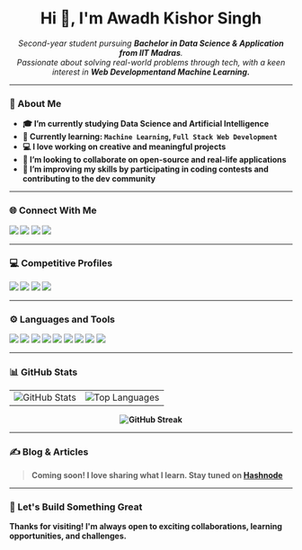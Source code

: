 <h1 align="center">Hi 👋, I'm Awadh Kishor Singh</h1>

<p align="center">
  <em>
    Second-year student pursuing <strong>Bachelor in Data Science & Application from IIT Madras</strong>.<br>
    Passionate about solving real-world problems through tech, with a keen interest in <strong><strong>Web Development</strong>and <strong> Machine Learning<strong>.
  </em>
</p>

---

### 🧠 About Me
- 🎓 I’m currently studying **Data Science and Artificial Intelligence**
- 🌱 Currently learning: `Machine Learning`, `Full Stack Web Development`
- 💻 I love working on **creative and meaningful projects**
- 🤝 I’m looking to collaborate on open-source and real-life applications
- 🧩 I’m improving my skills by participating in coding contests and contributing to the dev community

---

### 🌐 Connect With Me
<p align="left">
  <a href="https://twitter.com/im_awadh_" target="_blank"><img src="https://img.shields.io/badge/Twitter-1DA1F2?style=for-the-badge&logo=twitter&logoColor=white"/></a>
  <a href="https://linkedin.com/in/imawadh" target="_blank"><img src="https://img.shields.io/badge/LinkedIn-0077B5?style=for-the-badge&logo=linkedin&logoColor=white"/></a>
  <a href="https://instagram.com/im_awadh_" target="_blank"><img src="https://img.shields.io/badge/Instagram-E4405F?style=for-the-badge&logo=instagram&logoColor=white"/></a>
  <a href="https://hashnode.com/@imawadh" target="_blank"><img src="https://img.shields.io/badge/Hashnode-2962FF?style=for-the-badge&logo=hashnode&logoColor=white"/></a>
</p>

---

### 💻 Competitive Profiles
<p align="left">
  <a href="https://www.codechef.com/users/imawadh" target="_blank"><img src="https://img.shields.io/badge/CodeChef-5B4638?style=for-the-badge&logo=codechef&logoColor=white"/></a>
  <a href="https://codeforces.com/profile/awadh241" target="_blank"><img src="https://img.shields.io/badge/Codeforces-1F8ACB?style=for-the-badge&logo=codeforces&logoColor=white"/></a>
  <a href="https://www.leetcode.com/imawadh" target="_blank"><img src="https://img.shields.io/badge/LeetCode-FFA116?style=for-the-badge&logo=leetcode&logoColor=black"/></a>
  <a href="https://www.hackerearth.com/@awadhkishorsingh241" target="_blank"><img src="https://img.shields.io/badge/HackerEarth-323754?style=for-the-badge&logo=hackerearth&logoColor=white"/></a>
</p>

---

### ⚙️ Languages and Tools
<p align="left">
  <img src="https://img.shields.io/badge/C-00599C?style=for-the-badge&logo=c&logoColor=white"/>
  <img src="https://img.shields.io/badge/C++-00599C?style=for-the-badge&logo=c%2B%2B&logoColor=white"/>
  <img src="https://img.shields.io/badge/Python-FFD43B?style=for-the-badge&logo=python&logoColor=blue"/>
  <img src="https://img.shields.io/badge/JavaScript-F7DF1E?style=for-the-badge&logo=javascript&logoColor=black"/>
  <img src="https://img.shields.io/badge/HTML5-E34F26?style=for-the-badge&logo=html5&logoColor=white"/>
  <img src="https://img.shields.io/badge/CSS3-1572B6?style=for-the-badge&logo=css3&logoColor=white"/>
  <img src="https://img.shields.io/badge/Node.js-339933?style=for-the-badge&logo=nodedotjs&logoColor=white"/>
  <img src="https://img.shields.io/badge/MySQL-4479A1?style=for-the-badge&logo=mysql&logoColor=white"/>
  <img src="https://img.shields.io/badge/Pandas-150458?style=for-the-badge&logo=pandas&logoColor=white"/>
</p>

---

### 📊 GitHub Stats

<table>
  <tr>
    <td>
      <img src="https://github-readme-stats.vercel.app/api?username=imawadh&show_icons=true&theme=radical" alt="GitHub Stats" />
    </td>
    <td>
      <img src="https://github-readme-stats.vercel.app/api/top-langs/?username=imawadh&layout=compact&theme=radical" alt="Top Languages" />
    </td>
  </tr>
</table>

<p align="center" width="100%">
  <img src="https://github-readme-streak-stats.herokuapp.com?user=imawadh&theme=radical" alt="GitHub Streak" />
</p>


---

### ✍️ Blog & Articles
> Coming soon! I love sharing what I learn. Stay tuned on [Hashnode](https://hashnode.com/@imawadh)

---

### 🙌 Let's Build Something Great
Thanks for visiting! I'm always open to exciting collaborations, learning opportunities, and challenges.
